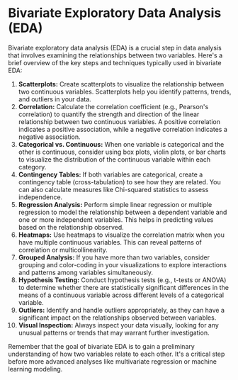 <h1>Bivariate Exploratory Data Analysis (EDA)</h1>
    <p>Bivariate exploratory data analysis (EDA) is a crucial step in data analysis that involves examining the relationships between two variables. Here's a brief overview of the key steps and techniques typically used in bivariate EDA:</p>

  <ol>
        <li><strong>Scatterplots:</strong> Create scatterplots to visualize the relationship between two continuous variables. Scatterplots help you identify patterns, trends, and outliers in your data.</li>
        <li><strong>Correlation:</strong> Calculate the correlation coefficient (e.g., Pearson's correlation) to quantify the strength and direction of the linear relationship between two continuous variables. A positive correlation indicates a positive association, while a negative correlation indicates a negative association.</li>
        <li><strong>Categorical vs. Continuous:</strong> When one variable is categorical and the other is continuous, consider using box plots, violin plots, or bar charts to visualize the distribution of the continuous variable within each category.</li>
        <li><strong>Contingency Tables:</strong> If both variables are categorical, create a contingency table (cross-tabulation) to see how they are related. You can also calculate measures like Chi-squared statistics to assess independence.</li>
        <li><strong>Regression Analysis:</strong> Perform simple linear regression or multiple regression to model the relationship between a dependent variable and one or more independent variables. This helps in predicting values based on the relationship observed.</li>
        <li><strong>Heatmaps:</strong> Use heatmaps to visualize the correlation matrix when you have multiple continuous variables. This can reveal patterns of correlation or multicollinearity.</li>
        <li><strong>Grouped Analysis:</strong> If you have more than two variables, consider grouping and color-coding in your visualizations to explore interactions and patterns among variables simultaneously.</li>
        <li><strong>Hypothesis Testing:</strong> Conduct hypothesis tests (e.g., t-tests or ANOVA) to determine whether there are statistically significant differences in the means of a continuous variable across different levels of a categorical variable.</li>
        <li><strong>Outliers:</strong> Identify and handle outliers appropriately, as they can have a significant impact on the relationships observed between variables.</li>
        <li><strong>Visual Inspection:</strong> Always inspect your data visually, looking for any unusual patterns or trends that may warrant further investigation.</li>
    </ol>

  <p>Remember that the goal of bivariate EDA is to gain a preliminary understanding of how two variables relate to each other. It's a critical step before more advanced analyses like multivariate regression or machine learning modeling.</p>


